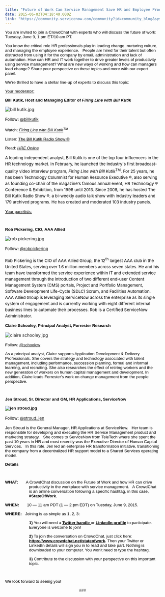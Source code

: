```yaml
---
title: "Future of Work Can Service Management Save HR and Employee Productivity"
date: 2015-06-03T04:18:40.000Z
link: "https://community.servicenow.com/community?id=community_blog&sys_id=039dae69dbd0dbc01dcaf3231f961925"
---
```

<p><span style="color: #000000; font-size: 10pt; font-family: arial, helvetica, sans-serif;">You are invited to join a CrowdChat with experts who will discuss the future of work: Tuesday, June 9, 1 pm ET/10 am PT. </span></p><p></p><p><span style="font-size: 10pt; font-family: arial, helvetica, sans-serif; color: #000000;">You know the critical role HR professionals play in leading change, nurturing culture, and managing the employee experience.   People are hired for their talent but often distracted from using it for the company by email, administration and lack of automation. How can HR and IT work together to drive greater levels of productivity using service management? What are new ways of working and how can managers lead change? Share your perspective on these topics and more with our expert panel.</span></p><p></p><p><span style="font-size: 10pt; font-family: arial, helvetica, sans-serif; color: #000000;">We're thrilled to have a stellar line-up of experts to discuss this topic:</span></p><p></p><p><span style="text-decoration: underline; font-family: arial, helvetica, sans-serif; font-size: 10pt; color: #000000;">Your moderator:</span></p><p></p><p><span style="font-family: arial, helvetica, sans-serif; font-size: 10pt; color: #000000;"><strong>Bill Kutik, Host and Managing Editor of <em>Firing Line with Bill Kutik</em></strong></span></p><p><img   alt="bill kutik.jpg" class="image-0 jive-image" src="60ddd406db5c9fc03eb27a9e0f961963.iix" style="height: auto;"/></p><p><span style="color: #000000; font-size: 10pt; line-height: 1.5em;">Follow: <a title="witter.com/billkutik" href="https://twitter.com/billkutik">@billkutik</a></span></p><p><span style="font-family: arial, helvetica, sans-serif; font-size: 10pt; color: #000000;">Watch: <a href="http://bit.ly/KutikFiringLine"><span style="color: #000000;"><em>Firing Line with Bill Kutik</em></span></a><em><sup>TM</sup></em></span></p><p><span style="font-family: arial, helvetica, sans-serif; font-size: 10pt; color: #000000;">Listen: <a href="http://bit.ly/KutikRadio"><span style="color: #000000;">The Bill Kutik Radio Show ®</span></a></span></p><p><span style="font-family: arial, helvetica, sans-serif; font-size: 10pt; color: #000000;">Read: <a href="http://www.hreonline.com/HRE/browse/HR%20Technology%20Column.jhtml"><span style="color: #000000;"><em>HRE Online</em></span></a> </span></p><p><span style="color: #000000; font-size: 10pt; line-height: 1.5em;">A leading independent analyst, Bill Kutik is one of the top four influencers in the HR technology market. In February, he launched the industry's first broadcast-quality video interview program, </span><span style="color: #000000; font-size: 10pt; line-height: 1.5em;"><em>Firing Line with Bill Kutik</em></span><span style="color: #000000; font-size: 10pt; line-height: 1.5em;"><sup>TM</sup>. For 25 years, he has been Technology Columnist for Human Resource Executive ®, also serving as founding co-chair of the magazine's famous annual event, HR Technology ® Conference &amp; Exhibition, from 1998 until 2013. Since 2008, he has hosted The Bill Kutik Radio Show ®, a bi-weekly audio talk show with industry leaders and 179 archived programs. He has created and moderated 103 industry panels.</span></p><p></p><p><span style="text-decoration: underline; font-family: arial, helvetica, sans-serif; font-size: 10pt; color: #000000;">Your panelists:</span></p><p><span style="text-decoration: underline; font-family: arial, helvetica, sans-serif; font-size: 10pt; color: #000000;"><br/></span></p><p><span style="font-family: arial, helvetica, sans-serif; font-size: 10pt; color: #000000;"><strong>Rob Pickering, CIO, AAA Allied </strong></span></p><p><img   alt="rob pickering.jpg" class="image-1 jive-image" src="948d3fb1db141304b322f4621f961903.iix" style="height: auto;"/></p><p><span style="color: #000000; font-size: 10pt; line-height: 1.5em;">Follow: <a title="witter.com/robpickering" href="https://twitter.com/robpickering">@robpickering </a></span></p><p><span style="color: #000000; font-size: 10pt; line-height: 1.5em;">Rob Pickering is the CIO of AAA Allied Group, the 12</span><span style="color: #000000; line-height: 1.5em;"><sup>th</sup></span><span style="color: #000000; font-size: 10pt; line-height: 1.5em;"> largest AAA club in the United States, serving over 1.6 million members across seven states. He and his team have transformed the service experience within IT and extended service management through the introduction of two different end-user Content Management System (CMS) portals, Project and Portfolio Management, Software Development Life-Cycle (SDLC) Scrum, and Facilities Automation.   AAA Allied Group is leveraging ServiceNow across the enterprise as its single system of engagement and is currently working with eight different internal business lines to automate their processes. Rob is a Certified ServiceNow Administrator.</span></p><p></p><p></p><p><span style="font-family: arial, helvetica, sans-serif; font-size: 10pt; color: #000000;"><strong>Claire Schooley, Principal Analyst, Forrester Research</strong></span></p><p><img   alt="claire schooley.jpg" class="jive-image image-2" src="c93fd142db9cd344e9737a9e0f96193b.iix" style="height: auto;"/><span style="font-size: 10pt; line-height: 1.5em;">   </span><span style="font-size: 10pt; line-height: 1.5em;"> </span></p><p><span style="font-family: arial, helvetica, sans-serif; font-size: 10pt; color: #000000;">Follow: <a title="witter.com/Schoolcw" href="https://twitter.com/Schoolcw">@schoolcw</a> </span></p><p><span style="font-size: 10pt; font-family: arial, helvetica, sans-serif; color: #000000;">As a principal analyst, Claire supports Application Development &amp; Delivery Professionals. She covers the strategy and technology associated with talent management, including performance, succession planning, formal and informal learning, and recruiting. She also researches the effect of retiring workers and the new generation of workers on human capital management and development. In addition, Claire leads Forrester's work on change management from the people perspective.</span></p><p></p><p><span style="font-family: arial, helvetica, sans-serif; font-size: 10pt; color: #000000;"><strong><br/></strong></span></p><p><span style="font-family: arial, helvetica, sans-serif; font-size: 10pt; color: #000000;"><strong>Jen Stroud, Sr. Director and GM, HR Applications, ServiceNow</strong> </span></p><p><span style="font-family: arial, helvetica, sans-serif; font-size: 10pt; color: #000000;"><strong> <img   alt="jen stroud.jpg" class="jive-image image-3" src="b3dfb3b1db585fc068c1fb651f9619e2.iix" style="height: auto;"/></strong></span></p><p><span style="color: #000000; font-size: 10pt; line-height: 1.5em;">Follow: <a title="witter.com/stroud_jen" href="https://twitter.com/stroud_jen">@stroud_jen</a></span></p><p><span style="font-size: 10pt; font-family: arial, helvetica, sans-serif; color: #000000;">Jen Stroud is the General Manager, HR Applications at ServiceNow.   Her team is responsible for developing and executing the HR Service Management product and marketing strategy.   She comes to ServiceNow from TeleTech where she spent the past 10 years in HR and most recently was the Executive Director of Human Capital Services.   In this role, Jen led an enterprise HR transformation initiative, transitioning the company from a decentralized HR support model to a Shared Services operating model.   </span></p><p></p><p><a name="details"></a> </p><p><span style="font-family: arial, helvetica, sans-serif; font-size: 10pt; color: #000000;"><strong>Details     </strong></span></p><p><span style="font-family: arial, helvetica, sans-serif; font-size: 10pt; color: #000000;"><strong>   </strong></span></p><p style="margin-bottom: 6.0pt; margin-left: 58.3pt; text-indent: -58.3pt;"><span style="font-family: arial, helvetica, sans-serif; font-size: 10pt; color: #000000;"><strong>WHAT:</strong>       A CrowdChat discussion on the Future of Work and how HR can drive productivity in the workplace with service management.   A CrowdChat is an online conversation following a specific hashtag, in this case, <strong>#StateOfWork</strong>.</span></p><p style="margin-bottom: 6.0pt; margin-left: 58.3pt; text-indent: -58.3pt;"><span style="font-family: arial, helvetica, sans-serif; font-size: 10pt; color: #000000;"><strong>WHEN:</strong>       10 — 11 am PDT (1 — 2 pm EDT) on Tuesday, June 9, 2015.</span></p><p style="margin-bottom: 6.0pt; margin-left: 58.3pt; text-indent: -58.3pt;"><span style="font-family: arial, helvetica, sans-serif; font-size: 10pt; color: #000000;"><strong>WHERE:   </strong>Joining is as simple as 1, 2, 3:</span></p><p style="margin-left: 58.5pt;"><span style="font-family: arial, helvetica, sans-serif; font-size: 10pt; color: #000000;"><strong>1)</strong> You will need a <a href="https://twitter.com/"><span style="color: black; text-decoration: underline;"><strong>Twitter handle </strong></span></a>or <a href="https://www.linkedin.com/"><span style="color: black; text-decoration: underline;"><strong>LinkedIn profile</strong></span></a> to participate. Everyone is welcome to join!</span></p><p style="margin-left: 58.5pt;"></p><p style="margin-left: 58.5pt;"><span style="font-family: arial, helvetica, sans-serif; font-size: 10pt; color: #000000;"><strong>2)</strong> To join the conversation on CrowdChat, just click here:<strong> </strong><a href="https://www.crowdchat.net/stateofwork"><span style="color: #000000;"><strong>https://www.crowdchat.net/stateofwork</strong></span></a><strong>. </strong>Then your Twitter or LinkedIn details will sign you in to read and take part. Nothing is downloaded to your computer. You won't need to type the hashtag. </span></p><p></p><p style="margin-left: 58.5pt;"><span style="font-family: arial, helvetica, sans-serif; font-size: 10pt; color: #000000;"><strong>3)</strong> Contribute to the discussion with your perspective on this important topic.</span></p><p></p><p><span style="font-size: 10pt; font-family: arial, helvetica, sans-serif; color: #000000;"><br/></span></p><p><span style="font-size: 10pt; font-family: arial, helvetica, sans-serif; color: #000000;">We look forward to seeing you!</span></p><p></p><p></p><p align="center" style="text-align: center;"><span style="color: #000000; font-size: 10pt; font-family: arial, helvetica, sans-serif;">###</span></p>